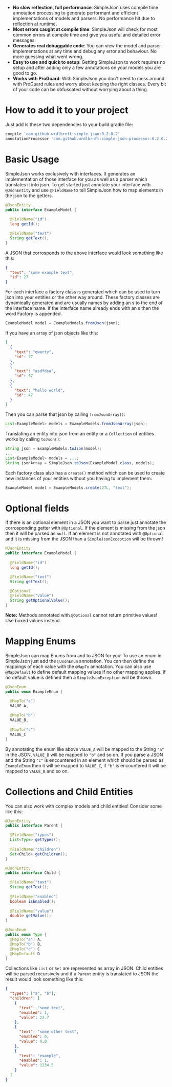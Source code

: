 * **No slow reflection, full performance**: SimpleJson uses compile time annotation processing to generate performant and efficient implementations of models and parsers. No performance hit due to reflection at runtime.
* **Most errors caught at compile time**: SimpleJson will check for most common errors at compile time and give you useful and detailed error messages.
* **Generates real debuggable code**: You can view the model and parser implementations at any time and debug any error and behaviour. No more guessing what went wrong.
* **Easy to use and quick to setup**: Getting SimpleJson to work requires no setup and after adding only a few annotations on your models you are good to go.
* **Works with ProGuard**: With SimpleJson you don't need to mess around with ProGuard rules and worry about keeping the right classes. Every bit of your code can be obfuscated without worrying about a thing.

# How to add it to your project

Just add is these two dependencies to your build.gradle file:

```groovy
compile 'com.github.wrdlbrnft:simple-json:0.2.0.2'
annotationProcessor 'com.github.wrdlbrnft:simple-json-processor:0.2.0.2'
```

# Basic Usage

SimpleJson works exclusively with interfaces. It generates an implementation of those interface for you as well as a parser which translates it into json. 
To get started just annotate your interface with `@JsonEntity` and use `@FieldName` to tell SimpleJson how to map elements in the json to the getters.

```java
@JsonEntity
public interface ExampleModel {
    
  @FieldName("id")
  long getId();

  @FieldName("text")
  String getText();
}
```

A JSON that corrosponds to the above interface would look something like this:

```json
{
  "text": "some example text",
  "id": 27
}
```

For each interface a factory class is generated which can be used to turn json into your entities or the other way around. 
These factory classes are dynamically generated and are usually names by adding an s to the end of the interface name. If the interface name already ends with an s then the word Factory is appended.

```java
ExampleModel model = ExampleModels.fromJson(json);
```

If you have an array of json objects like this:

```json
[
  {
    "text": "qwerty",
    "id": 27
  },
  {
    "text": "asdfdsa",
    "id": 37
  },
  {
    "text": "hello world",
    "id": 47
  }
]
```

Then you can parse that json by calling `fromJsonArray()`:

```java
List<ExampleModel> models = ExampleModels.fromJsonArray(json);
```

Translating an entity into json from an entity or a `Collection` of entities works by calling `toJson()`:

```java
String json = ExampleModels.toJson(model);
...
List<ExampleModel> models = ...;
String jsonArray = SimpleJson.toJson(ExampleModel.class, models);
```

Each factory class also has a `create()` method which can be used to create new instances of your entities without you having to implement them:

```java
ExampleModel model = ExampleModels.create(27L, "text");
```

# Optional fields

If there is an optional element in a JSON you want to parse just annotate the corrosponding getter with `@Optional`. If the element is missing from the json then it will be parsed as `null`. If an element is not annotated with `@Optional` and it is missing from the JSON than a `SimpleJsonException` will be thrown! 

```java
@JsonEntity
public interface ExampleModel {
    
  @FieldName("id")
  long getId();

  @FieldName("text")
  String getText();

  @Optional
  @FieldName("value")
  String getOptionalValue();
}
```

**Note:** Methods annotated with `@Optional` cannot return primitive values! Use boxed values instead.

# Mapping Enums

SimpleJson can map Enums from and to JSON for you! To use an enum in SimpleJson just add the `@JsonEnum` annotation. You can then define the mappings of each value with the `@MapTo` annotation.
 You can also use `@MapDefault` to define default mapping values if no other mapping applies. If no default value is defined then a `SimpleJsonException` will be thrown.

```java
@JsonEnum
public enum ExampleEnum {

  @MapTo("a")
  VALUE_A,
    
  @MapTo("b")
  VALUE_B,
    
  @MapTo("c")
  VALUE_C
}
```

By annotating the enum like above `VALUE_A` will be mapped to the String `"a"` in the JSON, `VALUE_B` will be mapped to `"b"` and so on. If you parse a JSON and the String `"c"` is encountered in an element which should be parsed as `ExampleEnum` then it will be mapped to `VALUE_C`, if `"b"` is encountered it will be mapped to `VALUE_B` and so on.

# Collections and Child Entities

You can also work with complex models and child entities! Consider some like this:

```java
@JsonEntity
public interface Parent {

  @FieldName("types")
  List<Type> getTypes();
    
  @FieldName("children")
  Set<Child> getChildren();
}

@JsonEntity
public interface Child {

  @FieldName("text")
  String getText();
  
  @FieldName("enabled")
  boolean isEnabled();
  
  @FieldName("value")
  double getValue();
}

@JsonEnum
public enum Type {
  @MapTo("a") A,
  @MapTo("b") B,
  @MapTo("c") C
  @MapDefault D
}
```

Collections like `List` or `Set` are represented as array in JSON. Child entities will be parsed recursively and if a `Parent` entity is translated to JSON the result would look something like this:

```json
{
  "types": ["a", "b"],
  "children": [
    {
      "text": "some text",
      "enabled": 1,
      "value": 23.7
    },
    {
      "text": "some other text",
      "enabled": 0,
      "value": 0.0
    },
    {
      "text": "example",
      "enabled": 1,
      "value": 1234.5
    }
  ]
}
```
